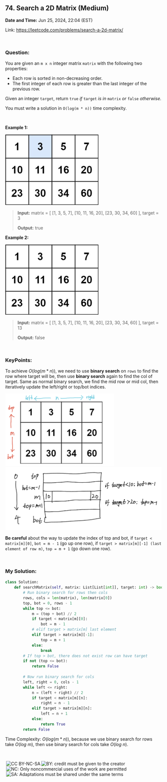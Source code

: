 ## 74. Search a 2D Matrix (Medium)
**Date and Time:** Jun 25, 2024, 22:04 (EST)

Link: https://leetcode.com/problems/search-a-2d-matrix/

<br>

### Question:
You are given an `m x n` integer matrix `matrix` with the following two properties:

- Each row is sorted in non-decreasing order.
- The first integer of each row is greater than the last integer of the previous row.

Given an integer `target`, return `true` _if_ `target` _is in_ `matrix` _or_ `false` _otherwise._

You must write a solution in `O(log(m * n))` time complexity.

<br>

**Example 1:**

<img src="../images/74_3.jpg" width=300>

> **Input:** matrix = [ [1, 3, 5, 7], [10, 11, 16, 20], [23, 30, 34, 60] ], target = 3
> 
> **Output:** true

**Example 2:**

<img src="../images/74_4.jpg" width=300>

> **Input:** matrix = [ [1, 3, 5, 7], [10, 11, 16, 20], [23, 30, 34, 60] ], target = 13
> 
> **Output:** false

<br>

### KeyPoints:
To achieve $O(log(m*n))$, we need to use **binary search** on `rows` to find the row where target will be, then use **binary search** again to find the col of target. Same as normal binary search, we find the mid row or mid col, then iteratively update the left/right or top/bot indices.

<img src="../images/74_1.png" width=350>

<img src="../images/74_2.png" width=550>

__Be careful__ about the way to update the index of top and bot, if `target < matrix[m][0]`, `bot = m - 1` (go up one row), if `target > matrix[m][-1] (last element of row m)`, `top = m + 1` (go down one row).

<br>

### My Solution:
```python
class Solution:
    def searchMatrix(self, matrix: List[List[int]], target: int) -> bool:
        # Run binary search for rows then cols
        rows, cols = len(matrix), len(matrix[0])
        top, bot = 0, rows - 1
        while top <= bot:
            m = (top + bot) // 2
            if target < matrix[m][0]:
                bot = m - 1
            # elif target > matrix[m] last element
            elif target > matrix[m][-1]:
                top = m + 1
            else:
                break
        # If top > bot, there does not exist row can have target
        if not (top <= bot):
            return False
        
        # Now run binary search for cols
        left, right = 0, cols - 1
        while left <= right:
            n = (left + right) // 2
            if target < matrix[m][n]:
                right = n - 1
            elif target > matrix[m][n]:
                left = n + 1
            else:
                return True
        return False
```
Time Complexity: $O(log(m*n))$, because we use binary search for rows take $O(log\ m)$, then use binary search for cols take $O(log\ n)$.

<br>

<img style="height:22px!important;margin-left:3px;vertical-align:text-bottom;" src="https://mirrors.creativecommons.org/presskit/icons/cc.svg?ref=chooser-v1" alt="CC BY-NC-SA" title="CC BY-NC-SA"><img style="height:22px!important;margin-left:3px;vertical-align:text-bottom;" src="https://mirrors.creativecommons.org/presskit/icons/by.svg?ref=chooser-v1" alt="BY: credit must be given to the creator" title="BY: credit must be given to the creator"><img style="height:22px!important;margin-left:3px;vertical-align:text-bottom;" src="https://mirrors.creativecommons.org/presskit/icons/nc.svg?ref=chooser-v1" alt="NC: Only noncommercial uses of the work are permitted" title="NC: Only noncommercial uses of the work are permitted"><img style="height:22px!important;margin-left:3px;vertical-align:text-bottom;" src="https://mirrors.creativecommons.org/presskit/icons/sa.svg?ref=chooser-v1" alt="SA: Adaptations must be shared under the same terms" title="SA: Adaptations must be shared under the same terms">